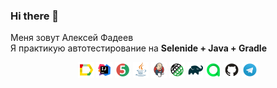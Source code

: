 ### Hi there 👋
Меня зовут Алексей Фадеев </br>
Я практикую автотестирование на 
<b>Selenide + Java + Gradle</b> </br>

<p  align="center">
<code><img width="5%" title="Allure Report" src="icon/logo/Allure.svg"></code>
<code><img width="5%" title="IntelliJ IDEA" src="icon/logo/Idea.svg"></code>
<code><img width="5%" title="Junit5" src="icon/logo/Junit5.svg"></code>
<code><img width="5%" title="Java" src="icon/logo/Java.svg"></code>
<code><img width="5%" title="Jenkins" src="icon/logo/Jenkins.svg"></code>
<code><img width="5%" title="Selenoid" src="icon/logo/RestAssured.svg"></code>
<code><img width="5%" title="Gradle" src="icon/logo/Gradle.svg"  /></code>
<code><img width="5%" title="Allure TestOps" src="icon/logo/Allure_TO.svg"></code>
<code><img width="5%" title="GitHub" src="icon/logo/GitHub.svg"></code>
<code><img src="icon/logo/Telegram.svg" title="Telegram" width="5%"/></code>
</p>